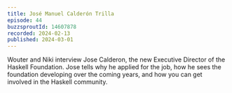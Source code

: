 ```yaml
---
title: José Manuel Calderón Trilla
episode: 44
buzzsproutId: 14607878
recorded: 2024-02-13
published: 2024-03-01
---
```

Wouter and Niki interview Jose Calderon, the new Executive Director of the Haskell Foundation. Jose tells why he applied for the job, how he sees the foundation developing over the coming years, and how you can get involved in the Haskell community.
